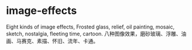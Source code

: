# image-effects
Eight kinds of image effects, Frosted glass, relief, oil painting, mosaic, sketch, nostalgia, fleeting time, cartoon.
八种图像效果，磨砂玻璃、浮雕、油画、马赛克、素描、怀旧、流年、卡通。
